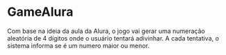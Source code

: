 # GameAlura
Com base na ideia da aula da Alura, o jogo vai gerar uma numeração aleatória de 4 dígitos onde o usuário tentará adivinhar. A cada tentativa, o sistema informa se é um numero maior ou menor.
